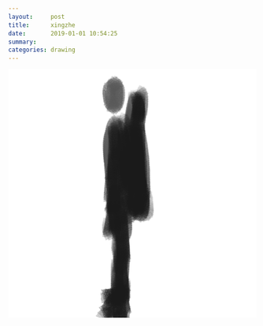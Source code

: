 ```yaml
---
layout:     post
title:      xingzhe
date:       2019-01-01 10:54:25
summary:    
categories: drawing
---
```

![xingzhe](/images/diary/xingzhe.png ".")
